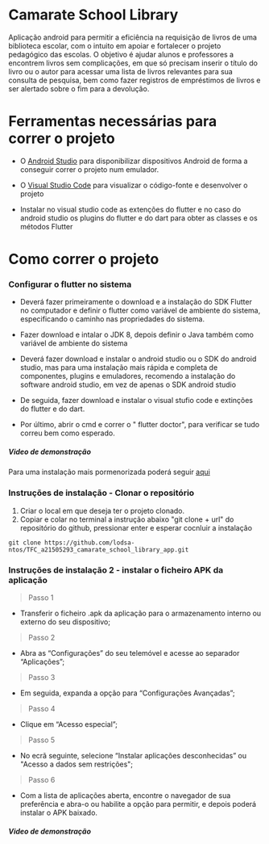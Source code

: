 # Camarate School Library

Aplicação android para permitir a eficiência na requisição de livros de uma biblioteca escolar, com o intuito em apoiar e fortalecer o projeto pedagógico das escolas. O objetivo é ajudar alunos e professores a encontrem livros sem complicações, em que só precisam inserir o título do livro ou o autor para acessar uma lista de livros relevantes para sua consulta de pesquisa, bem como fazer registros de empréstimos de livros e ser alertado sobre o fim para a devolução.


# Ferramentas necessárias para correr o projeto
- O [Android Studio](https://developer.android.com/studio) para disponibilizar dispositivos Android de forma a conseguir correr o projeto num emulador.

- O [Visual Studio Code](https://code.visualstudio.com/) para visualizar o código-fonte e desenvolver o projeto

- Instalar no visual studio code as extenções do flutter e no caso do android studio os plugins do flutter e do dart para obter as classes e os métodos Flutter

# Como correr o projeto

### Configurar o flutter no sistema
- Deverá fazer primeiramente o download e a instalação do SDK Flutter no computador e definir o flutter como variável de ambiente do sistema, especificando o caminho nas propriedades do sistema.

- Fazer download e intalar o JDK 8, depois definir o Java também como variável de ambiente do sistema

- Deverá fazer download e instalar o android studio ou o SDK do android studio, mas para uma instalação mais rápida e completa de componentes, plugins e emuladores, recomendo a instalação do software android studio, em vez de apenas o SDK android studio

- De seguida, fazer download e instalar o visual stufio code e extinções do flutter e do dart.

- Por último, abrir o cmd e correr o " flutter doctor", para verificar se tudo correu bem como esperado.
##### Video de demonstração
Para uma instalação mais pormenorizada poderá seguir [aqui](https://youtu.be/yWg2fFnly9A)


### Instruções de instalação - Clonar o repositório

1. Criar o local em que deseja ter o projeto clonado.
2. Copiar e colar no terminal a instrução abaixo "git clone + url" do repositório do github, pressionar enter e esperar cocnluir a instalação
```
git clone https://github.com/lodsa-ntos/TFC_a21505293_camarate_school_library_app.git
```



### Instruções de instalação 2 - instalar o ficheiro APK da aplicação

> Passo 1
- Transferir o ficheiro .apk da aplicação para o armazenamento interno ou externo do seu dispositivo;

> Passo 2
- Abra as “Configurações” do seu telemóvel e acesse ao separador “Aplicações”;

> Passo 3
- Em seguida, expanda a opção para “Configurações Avançadas”;

> Passo 4
- Clique em “Acesso especial”;

> Passo 5
- No ecrã seguinte, selecione “Instalar aplicações desconhecidas” ou "Acesso a dados sem restrições";

> Passo 6
- Com a lista de aplicações aberta, encontre o navegador de sua preferência e abra-o ou habilite a opção para permitir, e depois poderá instalar o APK baixado.

##### Video de demonstração

